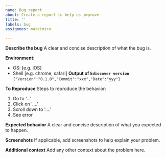 ```yaml
---
name: Bug report
about: Create a report to help us improve
title: ''
labels: bug
assignees: mateimicu

---
```


**Describe the bug**
A clear and concise description of what the bug is.

**Environment:**
 - OS: [e.g. iOS]
 - Shell [e.g. chrome, safari]
**Output of `kdiscover version`**
`{"Version":"0.1.0","Commit":"xxx","Date":"yyy"}`

**To Reproduce**
Steps to reproduce the behavior:
1. Go to '...'
2. Click on '....'
3. Scroll down to '....'
4. See error

**Expected behavior**
A clear and concise description of what you expected to happen.

**Screenshots**
If applicable, add screenshots to help explain your problem.




**Additional context**
Add any other context about the problem here.
